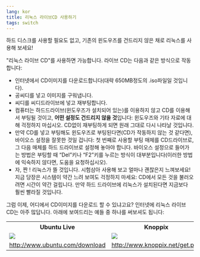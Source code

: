 ```yaml
---
lang: kor
title: 리눅스 라이브CD 사용하기
tags: switch
---
```


하드 디스크를 사용할 필요도 없고, 기존의 윈도우즈를 건드리지 않은 채로 리눅스를 사용해 보세요!

"리눅스 라이브 CD"를 사용하면 가능합니다. 라이브 CD는 다음과 같은 방식으로 작동합니다:

<ul>

<li>인터넷에서 CD이미지를 다운로드합니다(대략 650MB정도의 .iso파일일 것입니다).</li>

<li>공씨디를 넣고 이미지를 구워냅니다.</li>

<li>씨디를 씨디드라이브에 넣고 재부팅합니다.</li>

<li>컴퓨터는 하드드라이브(윈도우즈가 설치되어 있는)를 이용하지 않고 CD를 이용해서 부팅될 것이고, <b>어떤 설정도 건드리지 않을 것</b>입니다: 윈도우즈와 기타 자료에 대해 걱정하지 마십시오. CD없이 재부팅하게 되면 원래 그대로 다시 나타날 것입니다.</li>

<li>만약 CD를 넣고 부팅해도 윈도우즈로 부팅된다면(CD가 작동하지 않는 것 같다면), 바이오스 설정을 잘못한 것일 겁니다: 첫 번째로 사용할 부팅 매체를 CD드라이브로, 그 다음 매체를 하드 드라이브로 설정해 놓아야 합니다. 바이오스 설정으로 들어가는 방법은 부팅할 때  “Del”키나 “F2”키를 누르는 방식이 대부분입니다(이러한 방법에 익숙하지 않다면, 도움을 요청하십시오).</li>

<li>자, 짠 ! 리눅스가 뜰 것입니다. 시험삼아 사용해 보고 얼마나 괜찮은지 느껴보세요! 지금 당장은 시스템이 약간 느려 보여도 걱정하지 마세요: CD에서 모든 것을 불러오려면 시간이 약간 걸립니다. 만약 하드 드라이브에 리눅스가 설치된다면 지금보다 훨씬 빨라질 것입니다.</li>

</ul>

그럼 이제, 어디에서 CD이미지를 다운로드 할 수 있냐고요? 인터넷에 리눅스 라이브 CD는 아주 많답니다. 아래에 보여드리는 예들 중 하나를 써보셔도 됩니다:

<table cols="2">
<tr>
<th>Ubuntu Live</th>
<th>Knoppix</th>
</tr>

<tr>
<td><a href="Images/ubuntu.png"><img src="Images/ubuntu_thumbnail.png" /></a></td>
<td><a href="Images/knoppix.png"><img src="Images/knoppix_thumbnail.png" /></a></td>
</tr>

<tr>
<td><a 
href="http://www.ubuntu.com/download">http://www.ubuntu.com/download</a></td>
<td><a 
href="http://www.knoppix.net/get.php">http://www.knoppix.net/get.php</a></td>
</tr>

</table>

